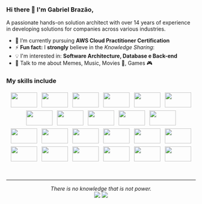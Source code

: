 ### Hi there 👋 I'm Gabriel Brazão,

A passionate hands-on solution architect with over 14 years of experience in developing solutions for companies across various industries.

- 🌱 I’m currently pursuing **AWS Cloud Practitioner Certification**
- ⚡ **Fun fact:** I **strongly** believe in the *Knowledge Sharing*: 
- :bulb: I'm interested in: **Software Architecture, Database e Back-end**
- 💬 Talk to me about Memes, Music, Movies 🎥, Games 🎮

### My skills include

<p align="center">
	<img src="https://cdn.jsdelivr.net/gh/devicons/devicon/icons/bamboo/bamboo-original-wordmark.svg" width="70" height="40" style="vertical-align:down; margin:4px"/>
  <img src="https://cdn.jsdelivr.net/gh/devicons/devicon/icons/bitbucket/bitbucket-original.svg"" width="70" height="40" style="vertical-align:down; margin:4px"/>
  <img src="https://cdn.jsdelivr.net/gh/devicons/devicon/icons/bootstrap/bootstrap-original.svg" width="70" height="40" style="vertical-align:down; margin:4px"/>
  <img src="https://cdn.jsdelivr.net/gh/devicons/devicon/icons/confluence/confluence-original.svg" width="70" height="40" style="vertical-align:down; margin:4px"/>
  <img src="https://cdn.jsdelivr.net/gh/devicons/devicon/icons/csharp/csharp-original.svg" width="70" height="40" style="vertical-align:down; margin:4px"/>
  <img src="https://cdn.jsdelivr.net/gh/devicons/devicon/icons/docker/docker-plain-wordmark.svg" width="70" height="40" style="vertical-align:down; margin:4px"/>
  <img src="https://cdn.jsdelivr.net/gh/devicons/devicon/icons/dotnetcore/dotnetcore-original.svg" width="70" height="40" style="vertical-align:down; margin:4px"/>
  <img src="https://cdn.jsdelivr.net/gh/devicons/devicon/icons/git/git-original.svg" width="70" height="40" style="vertical-align:down; margin:4px"/>
  <img src="https://cdn.jsdelivr.net/gh/devicons/devicon/icons/javascript/javascript-original.svg" width="70" height="40" style="vertical-align:down; margin:4px"/>
  <img src="https://cdn.jsdelivr.net/gh/devicons/devicon/icons/jira/jira-original-wordmark.svg" width="70" height="40" style="vertical-align:down; margin:4px"/>
  <img src="https://cdn.jsdelivr.net/gh/devicons/devicon/icons/jquery/jquery-plain-wordmark.svg" width="70" height="40" style="vertical-align:down; margin:4px"/>
  <br>
  <img src="https://cdn.jsdelivr.net/gh/devicons/devicon/icons/linux/linux-original.svg" width="70" height="40" style="vertical-align:down; margin:4px"/>
  <img src="https://cdn.jsdelivr.net/gh/devicons/devicon/icons/mysql/mysql-original.svg" width="70" height="40" style="vertical-align:down; margin:4px"/>
  <img src="https://cdn.jsdelivr.net/gh/devicons/devicon/icons/nuget/nuget-original.svg" width="70" height="40" style="vertical-align:down; margin:4px"/>
  <img src="https://cdn.jsdelivr.net/gh/devicons/devicon/icons/oracle/oracle-original.svg" width="70" height="40" style="vertical-align:down; margin:4px"/>
  <img src="https://cdn.jsdelivr.net/gh/devicons/devicon/icons/php/php-original.svg" width="70" height="40" style="vertical-align:down; margin:4px"/>
  <img src="https://cdn.jsdelivr.net/gh/devicons/devicon/icons/python/python-original.svg" width="70" height="40" style="vertical-align:down; margin:4px"/>
  <img src="https://cdn.jsdelivr.net/gh/devicons/devicon/icons/redis/redis-plain-wordmark.svg" width="70" height="40" style="vertical-align:down; margin:4px"/>
  <img src="https://cdn.jsdelivr.net/gh/devicons/devicon/icons/slack/slack-original.svg" width="70" height="40" style="vertical-align:down; margin:4px"/>
  <img src="https://cdn.jsdelivr.net/gh/devicons/devicon/icons/microsoftsqlserver/microsoftsqlserver-plain.svg" width="70" height="40" style="vertical-align:down; margin:4px"/>
  <img src="https://cdn.jsdelivr.net/gh/devicons/devicon/icons/terraform/terraform-original.svg" width="70" height="40" style="vertical-align:down; margin:4px"/>
  <img src="https://cdn.jsdelivr.net/gh/devicons/devicon/icons/visualstudio/visualstudio-plain.svg" width="70" height="40" style="vertical-align:down; margin:4px"/>
  <img src="https://cdn.jsdelivr.net/gh/devicons/devicon/icons/vscode/vscode-original.svg" width="70" height="40" style="vertical-align:down; margin:4px"/>
</p>

<br>

<hr>
<p align="center">
   <i>There is no knowledge that is not power.</i>
<br>
<a target="_blank" href="https://www.linkedin.com/in/gbrazao"><img src="https://img.shields.io/badge/-LinkedIn-0077B5?style=for-the-badge&logo=Linkedin&logoColor=white"></img></a>
<a target="_blank" href="mailto:brazao.gabriel@gmail.com"><img src="https://img.shields.io/badge/-Gmail-D14836?style=for-the-badge&logo=Gmail&logoColor=white"></img></a>
<br>
</p>       
